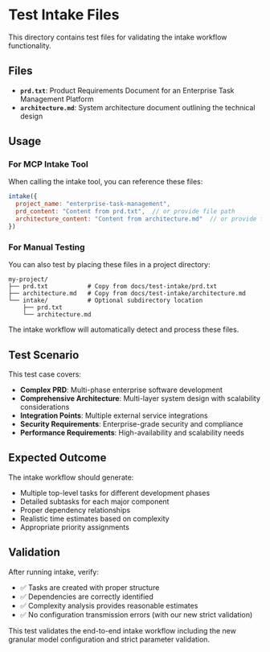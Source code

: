 # Test Intake Files

This directory contains test files for validating the intake workflow functionality.

## Files

- **`prd.txt`**: Product Requirements Document for an Enterprise Task Management Platform
- **`architecture.md`**: System architecture document outlining the technical design

## Usage

### For MCP Intake Tool

When calling the intake tool, you can reference these files:

```javascript
intake({
  project_name: "enterprise-task-management",
  prd_content: "Content from prd.txt",  // or provide file path
  architecture_content: "Content from architecture.md"  // or provide file path
})
```

### For Manual Testing

You can also test by placing these files in a project directory:

```
my-project/
├── prd.txt           # Copy from docs/test-intake/prd.txt
├── architecture.md   # Copy from docs/test-intake/architecture.md
└── intake/           # Optional subdirectory location
    ├── prd.txt
    └── architecture.md
```

The intake workflow will automatically detect and process these files.

## Test Scenario

This test case covers:
- **Complex PRD**: Multi-phase enterprise software development
- **Comprehensive Architecture**: Multi-layer system design with scalability considerations
- **Integration Points**: Multiple external service integrations
- **Security Requirements**: Enterprise-grade security and compliance
- **Performance Requirements**: High-availability and scalability needs

## Expected Outcome

The intake workflow should generate:
- Multiple top-level tasks for different development phases
- Detailed subtasks for each major component
- Proper dependency relationships
- Realistic time estimates based on complexity
- Appropriate priority assignments

## Validation

After running intake, verify:
- ✅ Tasks are created with proper structure
- ✅ Dependencies are correctly identified
- ✅ Complexity analysis provides reasonable estimates
- ✅ No configuration transmission errors (with our new strict validation)

This test validates the end-to-end intake workflow including the new granular model configuration and strict parameter validation.
